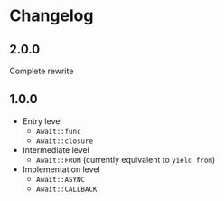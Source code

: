 Changelog
===

## 2.0.0
Complete rewrite

## 1.0.0
- Entry level
	- `Await::func`
	- `Await::closure`
- Intermediate level
	- `Await::FROM` (currently equivalent to `yield from`)
- Implementation level
	- `Await::ASYNC`
	- `Await::CALLBACK`
